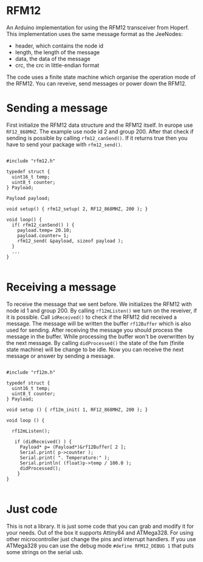 RFM12
=====

An Arduino implementation for using the RFM12 transceiver from Hoperf. This implementation uses
the same message format as the JeeNodes:

* header, which contains the node id
* length, the length of the message
* data, the data of the message
* crc, the crc in little-endian format

The code uses a finite state machine which organise the operation mode of the RFM12. You can
reveive, send messages or power down the RFM12. 

# Sending a message

First initialize the RFM12 data structure and the RFM12 itself. In europe use <code>RF12_868MHZ</code>. The
example use node id 2 and group 200. After that check if sending is possible by calling <code>rfm12_canSend()</code>.
If it returns true then you have to send your package with <code>rfm12_send()</code>. 

<pre><code>
#include "rfm12.h"

typedef struct {
  uint16_t temp;
  uint8_t counter;
} Payload;

Payload payload;    

void setup() { rfm12_setup( 2, RF12_868MHZ, 200 ); }

void loop() {   
  if( rfm12_canSend() ) {
    payload.temp= 20.10;
    payload.counter= 1;
    rfm12_send( &payload, sizeof payload );
  }
  ...
}
</code>
</pre>

# Receiving a message

To receive the message that we sent before. We initializes the RFM12 with node id 1 and group 200.
By calling <code>rf12mListen()</code> we turn on the reveiver, if it is possible. Call <code>idReceived()</code>
to check if the RFM12 did received a message. The message will be written the buffer <code>rf12Buffer</code> which
is also used for sending. After receiving the message you should process the message in the buffer. While
processing the buffer won't be overwritten by the next message. By calling <code>didProcessed()</code> the state
of the fsm (finite state machine) will be change to be idle. Now you can receive the next message or 
answer by sending a message.

<pre><code>
#include "rf12m.h"

typedef struct {
  uint16_t temp;
  uint8_t counter;
} Payload;

void setup () { rf12m_init( 1, RF12_868MHZ, 200 ); }

void loop () {
  
  rf12mListen();  
  
   if (didReceived() ) {
     Payload* p= (Payload*)&rf12Buffer[ 2 ];        
     Serial.print( p->counter );
     Serial.print( ". Temperature:" );
     Serial.println( (float)p->temp / 100.0 );
     didProcessed();
    }      
}
</code>
</pre>

# Just code

This is not a library. It is just some code that you can grab and modify it for your needs.
Out of the box it supports Attiny84 and ATMega328. For using other microcontroller just change the
pins and interrupt handlers. If you use ATMega328 you can use the debug mode <code>#define RFM12_DEBUG 1</code> that puts some strings on the serial usb. 

